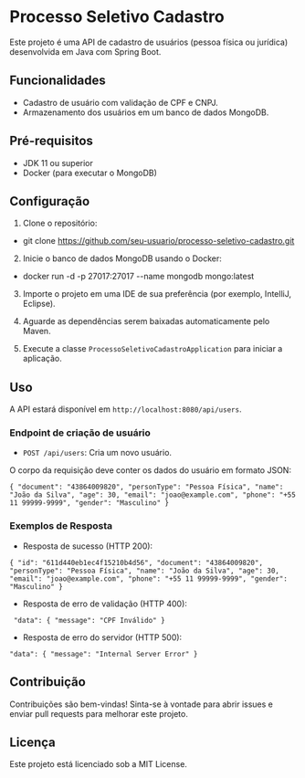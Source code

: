 # Processo Seletivo Cadastro

Este projeto é uma API de cadastro de usuários (pessoa física ou jurídica) desenvolvida em Java com Spring Boot.

## Funcionalidades

- Cadastro de usuário com validação de CPF e CNPJ.
- Armazenamento dos usuários em um banco de dados MongoDB.

## Pré-requisitos

- JDK 11 ou superior
- Docker (para executar o MongoDB)

## Configuração

1. Clone o repositório:

- git clone https://github.com/seu-usuario/processo-seletivo-cadastro.git

2. Inicie o banco de dados MongoDB usando o Docker:
- docker run -d -p 27017:27017 --name mongodb mongo:latest

3. Importe o projeto em uma IDE de sua preferência (por exemplo, IntelliJ, Eclipse).

4. Aguarde as dependências serem baixadas automaticamente pelo Maven.

5. Execute a classe `ProcessoSeletivoCadastroApplication` para iniciar a aplicação.

## Uso

A API estará disponível em `http://localhost:8080/api/users`.

### Endpoint de criação de usuário

- `POST /api/users`: Cria um novo usuário.

O corpo da requisição deve conter os dados do usuário em formato JSON:

``{
"document": "43864009820",
"personType": "Pessoa Física",
"name": "João da Silva",
"age": 30,
"email": "joao@example.com",
"phone": "+55 11 99999-9999",
"gender": "Masculino"
}``

### Exemplos de Resposta

- Resposta de sucesso (HTTP 200):

``{
"id": "611d440eb1ec4f15210b4d56",
"document": "43864009820",
"personType": "Pessoa Física",
"name": "João da Silva",
"age": 30,
"email": "joao@example.com",
"phone": "+55 11 99999-9999",
"gender": "Masculino"
}``

- Resposta de erro de validação (HTTP 400):

``
"data": {
  "message": "CPF Inválido"
}``

- Resposta de erro do servidor (HTTP 500):

``"data": {
  "message": "Internal Server Error"
}``

## Contribuição

Contribuições são bem-vindas! Sinta-se à vontade para abrir issues e enviar pull requests para melhorar este projeto.

## Licença

Este projeto está licenciado sob a MIT License.







